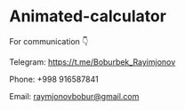 # Animated-calculator


For communication 👇

Telegram: https://t.me/Boburbek_Rayimjonov

Phone: +998 916587841

Email: raymjonovbobur@gmail.com
